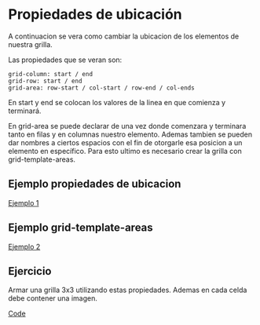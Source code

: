 # Propiedades de ubicación

A continuacion se vera como cambiar la ubicacion de los elementos de nuestra grilla.

Las propiedades que se veran son:

~~~
grid-column: start / end
grid-row: start / end
grid-area: row-start / col-start / row-end / col-ends
~~~

En start y end se colocan los valores de la linea en que comienza y terminará.

En grid-area se puede declarar de una vez donde comenzara y terminara tanto en filas y en columnas nuestro elemento. Ademas tambien se pueden dar nombres a ciertos espacios con el fin de otorgarle esa posicion a un elemento en específico. Para esto ultimo es necesario crear la grilla con grid-template-areas.

## Ejemplo propiedades de ubicacion
[Ejemplo 1](https://github.com/ReinaldoBustamante/css-grid/tree/main/Indice/5/ejemplo1)

## Ejemplo grid-template-areas
[Ejemplo 2](https://github.com/ReinaldoBustamante/css-grid/tree/main/Indice/5/ejemplo2)

## Ejercicio

Armar una grilla 3x3 utilizando estas propiedades. Ademas en cada celda debe contener una imagen.

[Code](https://github.com/ReinaldoBustamante/css-grid/tree/main/Indice/5/codigo)